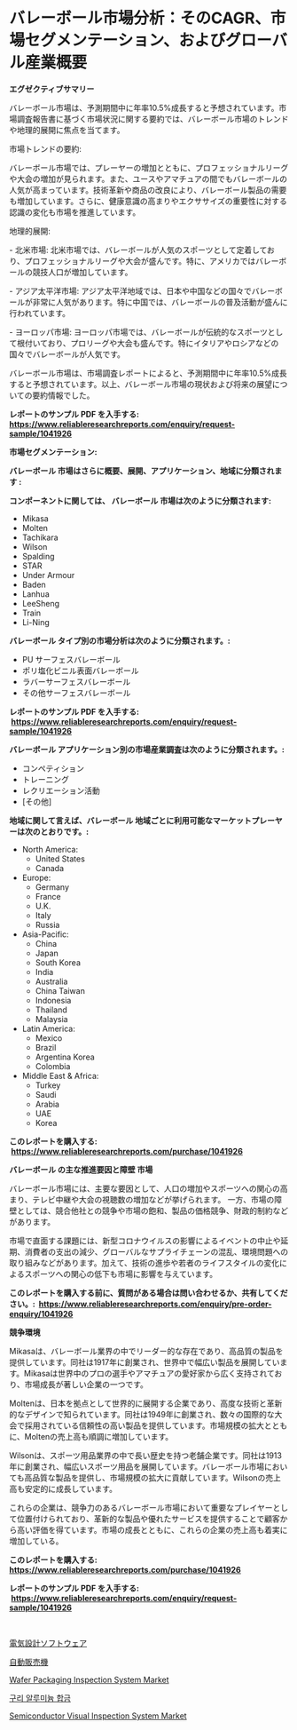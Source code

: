 <p><h1>バレーボール市場分析：そのCAGR、市場セグメンテーション、およびグローバル産業概要</h1></p><p><strong>エグゼクティブサマリー</strong></p>
<p><p>バレーボール市場は、予測期間中に年率10.5%成長すると予想されています。市場調査報告書に基づく市場状況に関する要約では、バレーボール市場のトレンドや地理的展開に焦点を当てます。</p><p>市場トレンドの要約:</p><p>バレーボール市場では、プレーヤーの増加とともに、プロフェッショナルリーグや大会の増加が見られます。また、ユースやアマチュアの間でもバレーボールの人気が高まっています。技術革新や商品の改良により、バレーボール製品の需要も増加しています。さらに、健康意識の高まりやエクササイズの重要性に対する認識の変化も市場を推進しています。</p><p>地理的展開:</p><p>- 北米市場: 北米市場では、バレーボールが人気のスポーツとして定着しており、プロフェッショナルリーグや大会が盛んです。特に、アメリカではバレーボールの競技人口が増加しています。</p><p>- アジア太平洋市場: アジア太平洋地域では、日本や中国などの国々でバレーボールが非常に人気があります。特に中国では、バレーボールの普及活動が盛んに行われています。</p><p>- ヨーロッパ市場: ヨーロッパ市場では、バレーボールが伝統的なスポーツとして根付いており、プロリーグや大会も盛んです。特にイタリアやロシアなどの国々でバレーボールが人気です。</p><p>バレーボール市場は、市場調査レポートによると、予測期間中に年率10.5%成長すると予想されています。以上、バレーボール市場の現状および将来の展望についての要約情報でした。</p></p>
<p><strong>レポートのサンプル PDF を入手する: <a href="https://www.reliableresearchreports.com/enquiry/request-sample/1041926">https://www.reliableresearchreports.com/enquiry/request-sample/1041926</a></strong></p>
<p><strong>市場セグメンテーション:</strong></p>
<p><strong> バレーボール 市場はさらに概要、展開、アプリケーション、地域に分類されます :</strong></p>
<p><strong>コンポーネントに関しては、 バレーボール 市場は次のように分類されます: &nbsp;</strong></p>
<p><ul><li>Mikasa</li><li>Molten</li><li>Tachikara</li><li>Wilson</li><li>Spalding</li><li>STAR</li><li>Under Armour</li><li>Baden</li><li>Lanhua</li><li>LeeSheng</li><li>Train</li><li>Li-Ning</li></ul></p>
<p><strong> バレーボール タイプ別の市場分析は次のように分類されます。:</strong></p>
<p><ul><li>PU サーフェスバレーボール</li><li>ポリ塩化ビニル表面バレーボール</li><li>ラバーサーフェスバレーボール</li><li>その他サーフェスバレーボール</li></ul></p>
<p><strong>レポートのサンプル PDF を入手する: &nbsp;<a href="https://www.reliableresearchreports.com/enquiry/request-sample/1041926">https://www.reliableresearchreports.com/enquiry/request-sample/1041926</a></strong></p>
<p><strong> バレーボール アプリケーション別の市場産業調査は次のように分類されます。:</strong></p>
<p><ul><li>コンペティション</li><li>トレーニング</li><li>レクリエーション活動</li><li>[その他]</li></ul></p>
<p><strong>地域に関して言えば、バレーボール 地域ごとに利用可能なマーケットプレーヤーは次のとおりです。:</strong></p>
<p><ul>
    <li>
        North America:
        <ul>
            <li>United States</li>
            <li>Canada</li>
        </ul>
    </li>
    <li>
        Europe:
        <ul>
            <li>Germany</li>
            <li>France</li>
            <li>U.K.</li>
            <li>Italy</li>
            <li>Russia</li>
        </ul>
    </li>
    <li>
        Asia-Pacific:
        <ul>
            <li>China</li>
            <li>Japan</li>
            <li>South Korea</li>
            <li>India</li>
            <li>Australia</li>
            <li>China Taiwan</li>
            <li>Indonesia</li>
            <li>Thailand</li>
            <li>Malaysia</li>
        </ul>
    </li>
    <li>
        Latin America:
        <ul>
            <li>Mexico</li>
            <li>Brazil</li>
            <li>Argentina Korea</li>
            <li>Colombia</li>
        </ul>
    </li>
    <li>
        Middle East & Africa:
        <ul>
            <li>Turkey</li>
            <li>Saudi</li>
            <li>Arabia</li>
            <li>UAE</li>
            <li>Korea</li>
        </ul>
    </li>
    </ul></p>
<p><strong>このレポートを購入する: &nbsp;<a href="https://www.reliableresearchreports.com/purchase/1041926">https://www.reliableresearchreports.com/purchase/1041926</a></strong></p>
<p><strong>バレーボール の主な推進要因と障壁 市場</strong></p>
<p><p>バレーボール市場には、主要な要因として、人口の増加やスポーツへの関心の高まり、テレビ中継や大会の視聴数の増加などが挙げられます。 一方、市場の障壁としては、競合他社との競争や市場の飽和、製品の価格競争、財政的制約などがあります。</p><p>市場で直面する課題には、新型コロナウイルスの影響によるイベントの中止や延期、消費者の支出の減少、グローバルなサプライチェーンの混乱、環境問題への取り組みなどがあります。加えて、技術の進歩や若者のライフスタイルの変化によるスポーツへの関心の低下も市場に影響を与えています。</p></p>
<p><strong>このレポートを購入する前に、質問がある場合は問い合わせるか、共有してください。:&nbsp; <a href="https://www.reliableresearchreports.com/enquiry/pre-order-enquiry/1041926">https://www.reliableresearchreports.com/enquiry/pre-order-enquiry/1041926</a></strong></p>
<p><strong>競争環境</strong></p>
<p><p>Mikasaは、バレーボール業界の中でリーダー的な存在であり、高品質の製品を提供しています。同社は1917年に創業され、世界中で幅広い製品を展開しています。Mikasaは世界中のプロの選手やアマチュアの愛好家から広く支持されており、市場成長が著しい企業の一つです。</p><p>Moltenは、日本を拠点として世界的に展開する企業であり、高度な技術と革新的なデザインで知られています。同社は1949年に創業され、数々の国際的な大会で採用されている信頼性の高い製品を提供しています。市場規模の拡大とともに、Moltenの売上高も順調に増加しています。</p><p>Wilsonは、スポーツ用品業界の中で長い歴史を持つ老舗企業です。同社は1913年に創業され、幅広いスポーツ用品を展開しています。バレーボール市場においても高品質な製品を提供し、市場規模の拡大に貢献しています。Wilsonの売上高も安定的に成長しています。</p><p>これらの企業は、競争力のあるバレーボール市場において重要なプレイヤーとして位置付けられており、革新的な製品や優れたサービスを提供することで顧客から高い評価を得ています。市場の成長とともに、これらの企業の売上高も着実に増加している。</p></p>
<p><strong>このレポートを購入する: &nbsp; <a href="https://www.reliableresearchreports.com/purchase/1041926">https://www.reliableresearchreports.com/purchase/1041926</a></strong></p>
<p><strong>レポートのサンプル PDF を入手する: &nbsp;<a href="https://www.reliableresearchreports.com/enquiry/request-sample/1041926">https://www.reliableresearchreports.com/enquiry/request-sample/1041926</a></strong><strong></strong></p>
<p>&nbsp;</p>
<p><p><a href="https://medium.com/@tubbs463/%E9%9B%BB%E6%B0%97%E8%A8%AD%E8%A8%88%E3%82%BD%E3%83%95%E3%83%88%E3%82%A6%E3%82%A7%E3%82%A2%E5%B8%82%E5%A0%B4%E3%81%AE%E8%A6%8F%E6%A8%A1-%E5%B8%82%E5%A0%B4%E5%8B%95%E5%90%91%E3%81%8A%E3%82%88%E3%81%B3%E5%B8%82%E5%A0%B4%E4%BA%88%E6%B8%AC-2024%E5%B9%B4%E3%81%8B%E3%82%892031%E5%B9%B4-4f290ee4c2ec">電気設計ソフトウェア</a></p><p><a href="https://github.com/sghwr779811674/Market-Research-Report-List-1/blob/main/3959217302.md">自動販売機</a></p><p><a href="https://issuu.com/reportprime-2/docs/wafer-packaging-inspection-system-market-size-2030">Wafer Packaging Inspection System Market</a></p><p><a href="https://medium.com/@royerdmtyan906778/%EA%B5%AC%EB%A6%AC-%EC%95%8C%EB%A3%A8%EB%AF%B8%EB%8A%84-%ED%95%A9%EA%B8%88-%EC%8B%9C%EC%9E%A5-%EB%A9%94%ED%8A%B8%EB%A6%AD-%ED%95%B4%EB%8F%85-%EC%8B%9C%EC%9E%A5-%EC%A0%90%EC%9C%A0%EC%9C%A8-%ED%8A%B8%EB%A0%8C%EB%93%9C-%EB%B0%8F-%EC%84%B1%EC%9E%A5-%ED%8C%A8%ED%84%B4-9d7dd7501b68">구리 알루미늄 합금</a></p><p><a href="https://issuu.com/reportprime-2/docs/semiconductor-visual-inspection-system-market-size">Semiconductor Visual Inspection System Market</a></p></p>